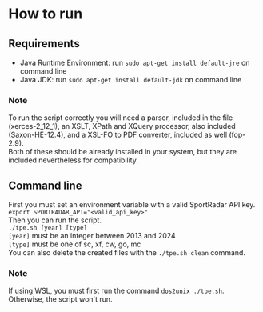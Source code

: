 # How to run
## Requirements
- Java Runtime Environment: run ```sudo apt-get install default-jre``` on command line
- Java JDK: run ```sudo apt-get install default-jdk``` on command line
### Note
To run the script correctly you will need a parser, included in the file (xerces-2_12_1), an XSLT, XPath and XQuery processor,  also included (Saxon-HE-12.4), and a XSL-FO to PDF converter, included as well (fop-2.9).\
Both of these should be already installed in your system, but they are included nevertheless for compatibility.
## Command line
First you must set an environment variable with a valid SportRadar API key.\
```export SPORTRADAR_API="<valid_api_key>"```\
Then you can run the script.\
```./tpe.sh [year] [type]```\
```[year]``` must be an integer between 2013 and 2024\
```[type]``` must be one of sc, xf, cw, go, mc\
You can also delete the created files with the ```./tpe.sh clean``` command.
### Note
If using WSL, you must first run the command ```dos2unix ./tpe.sh```. Otherwise, the script won't run.